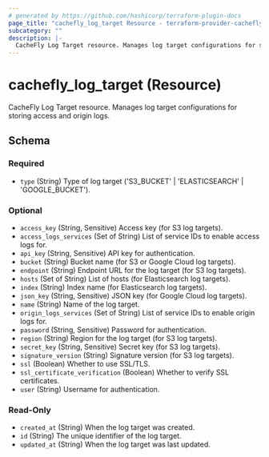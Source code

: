```yaml
---
# generated by https://github.com/hashicorp/terraform-plugin-docs
page_title: "cachefly_log_target Resource - terraform-provider-cachefly"
subcategory: ""
description: |-
  CacheFly Log Target resource. Manages log target configurations for storing access and origin logs.
---
```


# cachefly_log_target (Resource)

CacheFly Log Target resource. Manages log target configurations for storing access and origin logs.



<!-- schema generated by tfplugindocs -->
## Schema

### Required

- `type` (String) Type of log target ('S3_BUCKET' | 'ELASTICSEARCH' | 'GOOGLE_BUCKET').

### Optional

- `access_key` (String, Sensitive) Access key (for S3 log targets).
- `access_logs_services` (Set of String) List of service IDs to enable access logs for.
- `api_key` (String, Sensitive) API key for authentication.
- `bucket` (String) Bucket name (for S3 or Google Cloud log targets).
- `endpoint` (String) Endpoint URL for the log target (for S3 log targets).
- `hosts` (Set of String) List of hosts (for Elasticsearch log targets).
- `index` (String) Index name (for Elasticsearch log targets).
- `json_key` (String, Sensitive) JSON key (for Google Cloud log targets).
- `name` (String) Name of the log target.
- `origin_logs_services` (Set of String) List of service IDs to enable origin logs for.
- `password` (String, Sensitive) Password for authentication.
- `region` (String) Region for the log target (for S3 log targets).
- `secret_key` (String, Sensitive) Secret key (for S3 log targets).
- `signature_version` (String) Signature version (for S3 log targets).
- `ssl` (Boolean) Whether to use SSL/TLS.
- `ssl_certificate_verification` (Boolean) Whether to verify SSL certificates.
- `user` (String) Username for authentication.

### Read-Only

- `created_at` (String) When the log target was created.
- `id` (String) The unique identifier of the log target.
- `updated_at` (String) When the log target was last updated.
